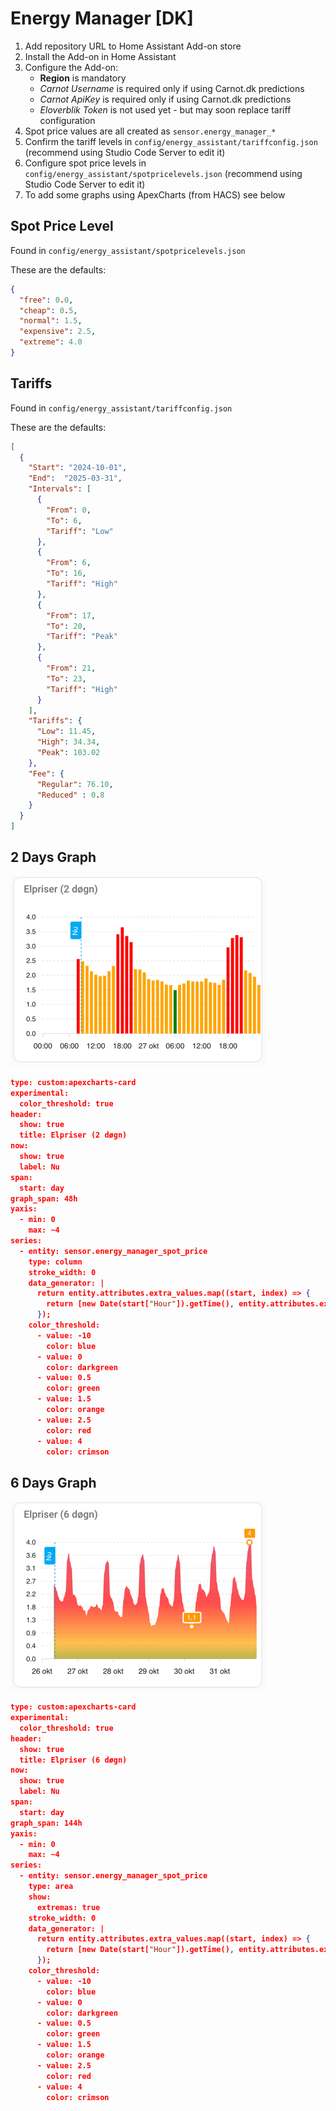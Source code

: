 # Energy Manager [DK]

1. Add repository URL to Home Assistant Add-on store
2. Install the Add-on in Home Assistant
3. Configure the Add-on:
   - **Region** is mandatory
   - *Carnot Username* is required only if using Carnot.dk predictions
   - *Carnot ApiKey* is required only if using Carnot.dk predictions
   - *Eloverblik Token* is not used yet - but may soon replace tariff configuration
4. Spot price values are all created as `sensor.energy_manager_*`
5. Confirm the tariff levels in `config/energy_assistant/tariffconfig.json` (recommend using Studio Code Server to edit it)
5. Configure spot price levels in `config/energy_assistant/spotpricelevels.json` (recommend using Studio Code Server to edit it)
6. To add some graphs using ApexCharts (from HACS) see below

## Spot Price Level

Found in `config/energy_assistant/spotpricelevels.json`

These are the defaults:
```json
{
  "free": 0.0,
  "cheap": 0.5,
  "normal": 1.5,
  "expensive": 2.5,
  "extreme": 4.0
}
```

## Tariffs

Found in `config/energy_assistant/tariffconfig.json`

These are the defaults:

```json
[
  {
    "Start": "2024-10-01",
    "End":  "2025-03-31",
    "Intervals": [
      {
        "From": 0,
        "To": 6,
        "Tariff": "Low"
      },
      {
        "From": 6,
        "To": 16,
        "Tariff": "High"
      },
      {
        "From": 17,
        "To": 20,
        "Tariff": "Peak"
      },
      {
        "From": 21,
        "To": 23,
        "Tariff": "High"
      }
    ],
    "Tariffs": {
      "Low": 11.45,
      "High": 34.34,
      "Peak": 103.02
    },
    "Fee": {
      "Regular": 76.10,
      "Reduced" : 0.8
    }
  }
]
```

## 2 Days Graph

![img.png](img/graph_2d.png)

```json
type: custom:apexcharts-card
experimental:
  color_threshold: true
header:
  show: true
  title: Elpriser (2 døgn)
now:
  show: true
  label: Nu
span:
  start: day
graph_span: 48h
yaxis:
  - min: 0
    max: ~4
series:
  - entity: sensor.energy_manager_spot_price
    type: column
    stroke_width: 0
    data_generator: |
      return entity.attributes.extra_values.map((start, index) => {
        return [new Date(start["Hour"]).getTime(), entity.attributes.extra_values[index]["Price"]];
      });
    color_threshold:
      - value: -10
        color: blue
      - value: 0
        color: darkgreen
      - value: 0.5
        color: green
      - value: 1.5
        color: orange
      - value: 2.5
        color: red
      - value: 4
        color: crimson
```

## 6 Days Graph

![img.png](img/graph_6d.png)

```json
type: custom:apexcharts-card
experimental:
  color_threshold: true
header:
  show: true
  title: Elpriser (6 døgn)
now:
  show: true
  label: Nu
span:
  start: day
graph_span: 144h
yaxis:
  - min: 0
    max: ~4
series:
  - entity: sensor.energy_manager_spot_price
    type: area
    show:
      extremas: true
    stroke_width: 0
    data_generator: |
      return entity.attributes.extra_values.map((start, index) => {
        return [new Date(start["Hour"]).getTime(), entity.attributes.extra_values[index]["Price"]];
      });
    color_threshold:
      - value: -10
        color: blue
      - value: 0
        color: darkgreen
      - value: 0.5
        color: green
      - value: 1.5
        color: orange
      - value: 2.5
        color: red
      - value: 4
        color: crimson
```
